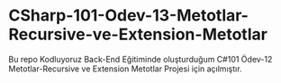 ﻿# CSharp-101-Odev-13-Metotlar-Recursive-ve-Extension-Metotlar
Bu repo Kodluyoruz Back-End Eğitiminde oluşturduğum C#101 Ödev-12 Metotlar-Recursive ve Extension Metotlar Projesi için açılmıştır.
